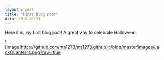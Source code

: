 ```yaml
---
layout : post
title: "First Blog Post"
data: 2019-10-31
---
```


Here it is, my first blog post!  A great way to celebrate Halloween.  

![Image]https://github.com/ma1273/ma1273.github.io/blob/master/images/JackOLanterns.png?raw=true 
